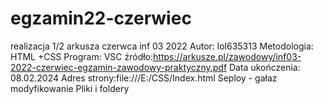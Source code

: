 # egzamin22-czerwiec
realizacja 1/2 arkusza czerwca inf 03 2022
Autor: lol635313
Metodologia:   HTML +CSS
Program: VSC
źródło:https://arkusze.pl/zawodowy/inf03-2022-czerwiec-egzamin-zawodowy-praktyczny.pdf
Data ukończenia: 08.02.2024
Adres strony:file:///E:/CSS/Index.html
Seploy - gałaz modyfikowanie
Pliki i foldery 
